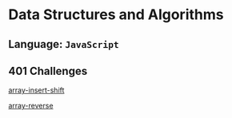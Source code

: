 # Data Structures and Algorithms

## Language: `JavaScript`

## 401 Challenges

[array-insert-shift](array-insert-shift/README.md)

[array-reverse](arrays-reverse/README.md)
